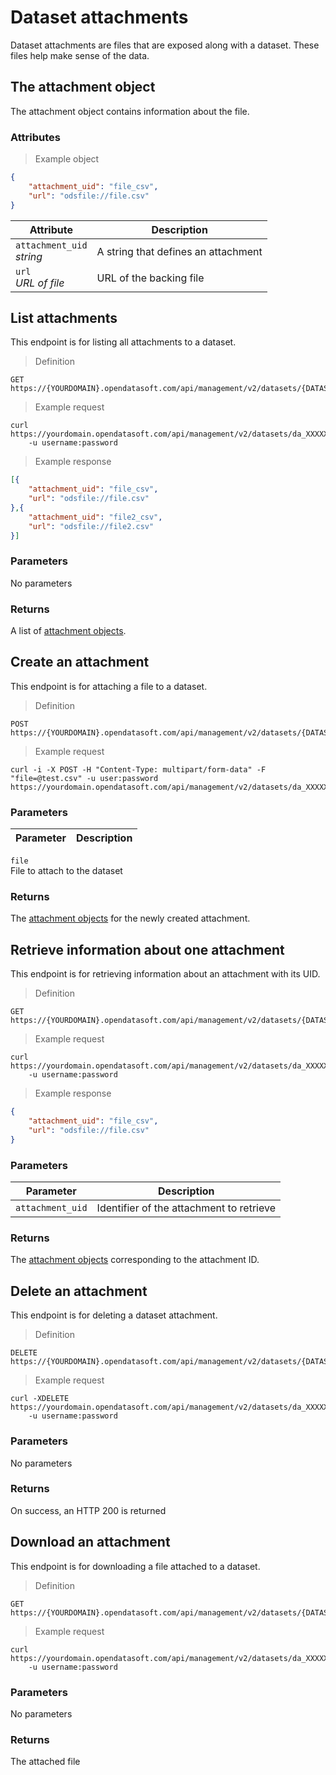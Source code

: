 # Dataset attachments

Dataset attachments are files that are exposed along with a dataset. These files help make sense of the data.

## The attachment object

The attachment object contains information about the file.

### Attributes

> Example object

```json
{            
    "attachment_uid": "file_csv",
    "url": "odsfile://file.csv"
}
```

Attribute | Description
--------- | -----------
`attachment_uid` <br> *string* | A string that defines an attachment
`url` <br> *URL of file* | URL of the backing file

## List attachments

This endpoint is for listing all attachments to a dataset. 

> Definition

```HTTP
GET https://{YOURDOMAIN}.opendatasoft.com/api/management/v2/datasets/{DATASET_UID}/attachments/
```

> Example request

```HTTP
curl https://yourdomain.opendatasoft.com/api/management/v2/datasets/da_XXXXXX/attachments
    -u username:password
```

> Example response

```json
[{
    "attachment_uid": "file_csv",
    "url": "odsfile://file.csv"
},{
    "attachment_uid": "file2_csv",
    "url": "odsfile://file2.csv"
}]
```

### Parameters

No parameters

### Returns

A list of [attachment objects](#the-attachment-object).

## Create an attachment

This endpoint is for attaching a file to a dataset.

> Definition

```HTTP
POST https://{YOURDOMAIN}.opendatasoft.com/api/management/v2/datasets/{DATASET_UID}/attachments/
```

> Example request

```HTTP
curl -i -X POST -H "Content-Type: multipart/form-data" -F "file=@test.csv" -u user:password https://yourdomain.opendatasoft.com/api/management/v2/datasets/da_XXXXXX/attachments/
```

### Parameters

Parameter | Description
--------- | -----------
`file` <br> File to attach to the dataset

### Returns

The [attachment objects](#the-attachment-object) for the newly created attachment.

## Retrieve information about one attachment

This endpoint is for retrieving information about an attachment with its UID.

> Definition

```HTTP
GET https://{YOURDOMAIN}.opendatasoft.com/api/management/v2/datasets/{DATASET_UID}/attachments/{ATTACHMENT_UID}/
```

> Example request

```HTTP
curl https://yourdomain.opendatasoft.com/api/management/v2/datasets/da_XXXXXX/attachments/file_csv/
    -u username:password
```

> Example response

```json
{
    "attachment_uid": "file_csv",
    "url": "odsfile://file.csv"
}
```

### Parameters

Parameter | Description
--------- | -----------
`attachment_uid` | Identifier of the attachment to retrieve

### Returns

The [attachment objects](#the-attachment-object) corresponding to the attachment ID.

## Delete an attachment

This endpoint is for deleting a dataset attachment.

> Definition

```HTTP
DELETE https://{YOURDOMAIN}.opendatasoft.com/api/management/v2/datasets/{DATASET_UID}/attachments/{ATTACHMENT_UID}/
```

> Example request

```HTTP
curl -XDELETE https://yourdomain.opendatasoft.com/api/management/v2/datasets/da_XXXXXX/attachments/file_csv/
    -u username:password
```

### Parameters

No parameters

### Returns

On success, an HTTP 200 is returned


## Download an attachment

This endpoint is for downloading a file attached to a dataset.

> Definition

```HTTP
GET https://{YOURDOMAIN}.opendatasoft.com/api/management/v2/datasets/{DATASET_UID}/download_attachment/{ATTACHMENT_UID}/
```

> Example request

```HTTP
curl https://yourdomain.opendatasoft.com/api/management/v2/datasets/da_XXXXXX/download_attachment/file_csv/
    -u username:password
```

### Parameters

No parameters

### Returns

The attached file
